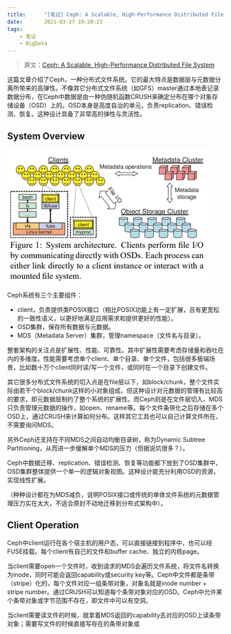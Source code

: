 ```yaml
---
title:      "[笔记] Ceph: A Scalable, High-Performance Distributed File System"
date:       2021-03-27 19:20:23
tags:
    - 笔记
    - BigData
---
```


> 原文：[Ceph: A Scalable, High-Performance Distributed File System](https://www.usenix.org/events/osdi06/tech/full_papers/weil/weil_html)

这篇文章介绍了Ceph，一种分布式文件系统。它的最大特点是数据层与元数据分离所带来的高弹性。不像其它分布式文件系统（如GFS）master通过本地表记录数据分布，在Ceph中数据是由一种伪随机函数CRUSH来确定分布在哪个对象存储设备（OSD）上的。OSD本身是高度自治的单元，负责replication、错误检测、恢复。这种设计具备了非常高的弹性与灵活性。

<!--more-->

## System Overview

![](/images/2021-03/ceph-01.png)

Ceph系统有三个主要组件：
- client，负责提供类POSIX接口（相比POSIX功能上有一定扩展，且有更宽松的一致性语义，以更好地满足应用需求和提供更好的性能）。
- OSD集群，保存所有数据与元数据。
- MDS（Metadata Server）集群，管理namespace（文件名与目录）。

整套架构的关注点是扩展性、性能、可靠性。其中扩展性需要考虑存储量和吞吐在内的多维度。性能需要考虑单个client、单个目录、单个文件，包括很多极端场景，比如数十万个client同时读/写一个文件，或同时在一个目录下创建文件。

其它很多分布式文件系统的切入点是在file层以下，如block/chunk，整个文件实际由若干个block/chunk这样的小对象组成，但这种设计对元数据的管理有比较高的要求，即元数据层制约了整个系统的扩展性。而Ceph则是在文件层切入，MDS只负责管理元数据的操作，如open、rename等。每个文件条带化之后存储在多个OSD上，通过CRUSH来计算如何分布。这样其它工具也可以自己计算文件所在，不需要询问MDS。

另外Ceph还支持在不同MDS之间自动均衡目录树，称为Dynamic Subtree Partitioning，从而进一步缓解单个MDS的压力（但据说坑很多？）。

Ceph中数据迁移、replication、错误检测、恢复等功能都下放到了OSD集群中，OSD集群整体提供一个单一的逻辑对象视图。这种设计能充分利用OSD的资源，实现线性扩展。

（种种设计都在为MDS减负，说明POSIX接口或传统的单体文件系统的元数据管理压力实在太大，不适合原封不动地迁移到分布式架构中）。

## Client Operation

Ceph中client运行在各个宿主机的用户态，可以直接链接到程序中，也可以经FUSE挂载。每个client有自己的文件和buffer cache、独立的内核page。

当client需要open一个文件时，收到请求的MDS会遍历文件系统，将文件名转换为inode，同时可能会返回capability或security key等。Ceph中文件都是条带（stripe）化的，每个文件对应一组条带对象，对象名就是inode number + stripe number。通过CRUSH可以知道每个条带对象对应的OSD。Ceph中允许某个条带对象或字节范围不存在，即文件中可以有空洞。

当client需要读文件的时候，就拿着MDS返回的capability去对应的OSD上读条带对象；需要写文件的时候直接写存在的条带对象或
